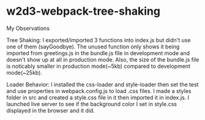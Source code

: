 # w2d3-webpack-tree-shaking

My Observations

  Tree Shaking: I exported/imported 3 functions into index.js but didn't use one of them (sayGoodbye). The unused function only shows it being imported from greetings.js in the bundle.js file in development mode and doesn't show up at all in production mode. Also, the size of the bundle.js file is noticably smaller in production mode(~5kb) compared to development mode(~25kb).

  Loader Behavior: I installed the css-loader and style-loader then set the test and use properties in webpack.config.js to load .css files. I made a styles folder in src and created a style.css file in it then imported it in index.js. I launched live server to see if the background color I set in style.css displayed in the browser and it did.